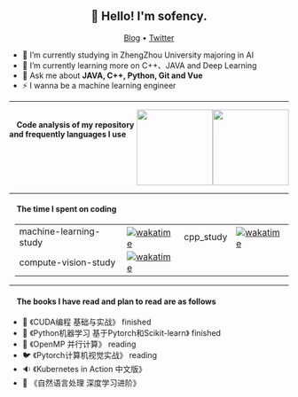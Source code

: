 <h2 align="center">👋 Hello! I'm sofency.</h2>
<p align="center">
  <a href="https://blog.csdn.net/qq_43079376">Blog</a> •
  <a href="https://twitter.com/athulcajay">Twitter</a>
</p>


- 🔭 I’m currently studying in ZhengZhou University majoring in AI
- 🌱 I’m currently learning more on C++、JAVA and Deep Learning
- 💬 Ask me about **JAVA, C++, Python, Git and Vue**
- ⚡ I wanna be a machine learning engineer

-------
<!-- GitHub 数据统计 -->
<div class="container" style="display:flex">
<h4>&nbsp;&nbsp;&nbsp;&nbsp;Code analysis of my repository and frequently languages I use</h4>
<img height="137px" src="https://github-readme-stats-git-masterrstaa-rickstaa.vercel.app/api?username=sofency&hide_title=true&hide_border=true&show_icons=true&include_all_commits=true&line_height=21text_color=000&icon_color=000&bg_color=0,ea6161,ffc64d,fffc4d,52fa5a&theme=graywhite" />
<img height="137px" src="https://github-readme-stats-git-masterrstaa-rickstaa.vercel.app/api/top-langs/?username=sofency&hide_title=true&hide_border=true&layout=compact&langs_count=6&text_color=000&icon_color=fff&bg_color=0,52fa5a,4dfcff,c64dff&theme=graywhite" /><br>  
</div>

-------
<h4>&nbsp;&nbsp;&nbsp;&nbsp;The time I spent on coding</h4>
<div style="padding-left:10px">
<table>
	<tr>
		<td>machine-learning-study</td>
		<td><a href="https://wakatime.com/badge/user/018d4508-b7ec-4694-9e53-803118ee4560/project/018d5de3-8d5c-4e2b-8199-d0d180c05874"><img style="margin-bottom: -4px;" src="https://wakatime.com/badge/user/018d4508-b7ec-4694-9e53-803118ee4560/project/018d5de3-8d5c-4e2b-8199-d0d180c05874.svg" alt="wakatime"></a></td>
		<td>cpp_study</td>
		<td><a href="https://wakatime.com/badge/user/018d4508-b7ec-4694-9e53-803118ee4560/project/018d96cc-32d9-4b4c-bb96-06397036f7fd"><img style="margin-bottom: -4px;" src="https://wakatime.com/badge/user/018d4508-b7ec-4694-9e53-803118ee4560/project/018d96cc-32d9-4b4c-bb96-06397036f7fd.svg" alt="wakatime"></a></td>
	</tr>
	<tr>
		<td>compute-vision-study</td>
		<td><a href="https://wakatime.com/badge/user/018d4508-b7ec-4694-9e53-803118ee4560/project/018e20db-3b2e-44e2-9f8a-c3e5f2477f08"><img src="https://wakatime.com/badge/user/018d4508-b7ec-4694-9e53-803118ee4560/project/018e20db-3b2e-44e2-9f8a-c3e5f2477f08.svg" alt="wakatime"></a></td>
	</tr>
</table>  
</div>

-------
<h4>&nbsp;&nbsp;&nbsp;&nbsp;The books I have read and plan to read are as follows </h4>

- 🔭 《CUDA编程 基础与实战》                        finished
- 📝 《Python机器学习 基于Pytorch和Scikit-learn》   finished
- 📡 《OpenMP 并行计算》                           reading
- 🐦 《Pytorch计算机视觉实战》                      reading
- 🔉 《Kubernetes in Action 中文版》
- 📡 《自然语言处理 深度学习进阶》


